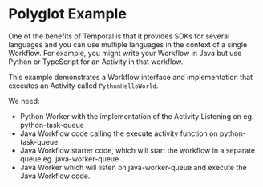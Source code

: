 # Polyglot Example

One of the benefits of Temporal is that it provides SDKs for several
languages and you can use multiple languages in the context of a single
Workflow. For example, you might write your Workflow in Java but use
Python or TypeScript for an Activity in that workflow. 

This example demonstrates a Workflow interface and implementation that executes
an Activity called `PythonHelloWorld`. 

We need: 
- Python Worker with the implementation of the Activity
  Listening on eg. python-task-queue
- Java Workflow code calling the execute activity function on python-task-queue
- Java Workflow starter code, which will start the workflow in a separate queue eg. java-worker-queue
- Java Worker which will listen on java-worker-queue and execute the Java Workflow code.
